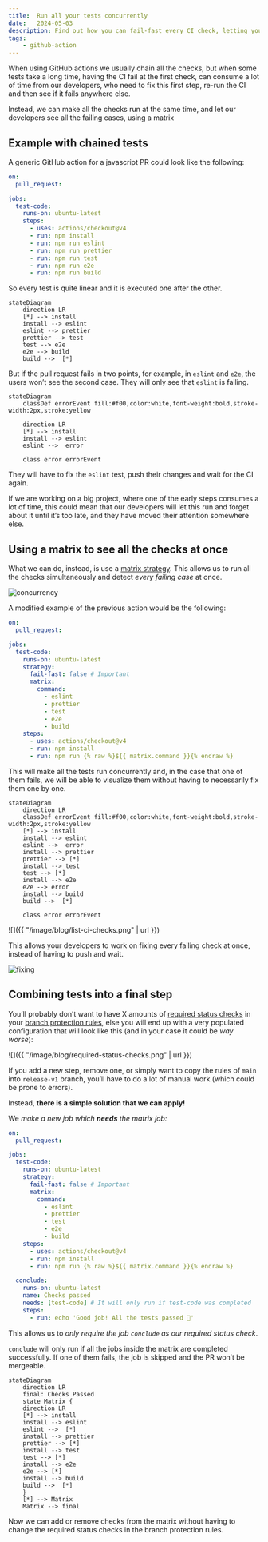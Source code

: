 ```yaml
---
title:  Run all your tests concurrently
date:   2024-05-03
description: Find out how you can fail-fast every CI check, letting your developers fix every test at the same time
tags:
    - github-action
---
```

When using GitHub actions we usually chain all the checks, but when some tests take a long time, having the CI fail at the first check, can consume a lot of time from our developers, who need to fix this first step, re-run the CI and then see if it fails anywhere else.

Instead, we can make all the checks run at the same time, and let our developers see all the failing cases, using a matrix

## Example with chained tests

A generic GitHub action for a javascript PR could look like the following:
```yaml
on:
  pull_request:

jobs:
  test-code:
    runs-on: ubuntu-latest
    steps:
      - uses: actions/checkout@v4
      - run: npm install
      - run: npm run eslint
      - run: npm run prettier
      - run: npm run test
      - run: npm run e2e
      - run: npm run build
```
So every test is quite linear and it is executed one after the other.
```mermaid
stateDiagram
    direction LR
    [*] --> install
    install --> eslint
    eslint --> prettier
    prettier --> test
    test --> e2e
    e2e --> build
    build -->  [*]
```
But if the pull request fails in two points, for example, in `eslint` and `e2e`, the users won’t see the second case. They will only see that `eslint` is failing.
```mermaid
stateDiagram
    classDef errorEvent fill:#f00,color:white,font-weight:bold,stroke-width:2px,stroke:yellow

    direction LR
    [*] --> install
    install --> eslint
    eslint -->  error

    class error errorEvent
```
They will have to fix the `eslint` test, push their changes and wait for the CI again.

If we are working on a big project, where one of the early steps consumes a lot of time, this could mean that our developers will let this run and forget about it until it’s too late, and they have moved their attention somewhere else.

## Using a matrix to see all the checks at once
What we can do, instead, is use a [matrix strategy](https://docs.github.com/en/actions/using-jobs/using-a-matrix-for-your-jobs). This allows us to run all the checks simultaneously and detect *every failing case* at once.

![concurrency](https://i.giphy.com/dncu2L87Y5sT6.webp)

A modified example of the previous action would be the following:

```yaml
on:
  pull_request:

jobs:
  test-code:
    runs-on: ubuntu-latest
    strategy:
      fail-fast: false # Important
      matrix:
        command: 
          - eslint
          - prettier
          - test
          - e2e
          - build
    steps:
      - uses: actions/checkout@v4
      - run: npm install
      - run: npm run {% raw %}${{ matrix.command }}{% endraw %}
```

This will make all the tests run concurrently and, in the case that one of them fails, we will be able to visualize them without having to necessarily fix them one by one.

```mermaid
stateDiagram
    direction LR
    classDef errorEvent fill:#f00,color:white,font-weight:bold,stroke-width:2px,stroke:yellow
    [*] --> install
    install --> eslint
    eslint -->  error
    install --> prettier
    prettier --> [*]
    install --> test
    test --> [*]
    install --> e2e
    e2e --> error
    install --> build
    build -->  [*]

    class error errorEvent
```

![]({{ "/image/blog/list-ci-checks.png" | url }})

This allows your developers to work on fixing every failing check at once, instead of having to push and wait.

![fixing](https://i.giphy.com/lVBtp4SRW6rvDHf1b6.webp)

## Combining tests into a final step
You’ll probably don’t want to have X amounts of [required status checks](https://docs.github.com/en/pull-requests/collaborating-with-pull-requests/collaborating-on-repositories-with-code-quality-features/about-status-checks) in your [branch protection rules](https://docs.github.com/en/repositories/configuring-branches-and-merges-in-your-repository/managing-protected-branches/managing-a-branch-protection-rule), else you will end up with a very populated configuration that will look like this (and in your case it could be *way worse*):

![]({{ "/image/blog/required-status-checks.png" | url }})

If you add a new step, remove one, or simply want to copy the rules of `main` into `release-v1` branch, you’ll have to do a lot of manual work (which could be prone to errors).

Instead, **there is a simple solution that we can apply!**

We *make a new job which **needs** the matrix job:*

```yaml
on:
  pull_request:

jobs:
  test-code:
    runs-on: ubuntu-latest
    strategy:
      fail-fast: false # Important
      matrix:
        command: 
          - eslint
          - prettier
          - test
          - e2e
          - build
    steps:
      - uses: actions/checkout@v4
      - run: npm install
      - run: npm run {% raw %}${{ matrix.command }}{% endraw %}

  conclude:
    runs-on: ubuntu-latest
    name: Checks passed
    needs: [test-code] # It will only run if test-code was completed
    steps:
      - run: echo 'Good job! All the tests passed 🚀'
```

This allows us to *only require the job `conclude` as our required status check*.

`conclude` will only run if all the jobs inside the matrix are completed successfully. If one of them fails, the job is skipped and the PR won’t be mergeable.

```mermaid
stateDiagram
    direction LR
    final: Checks Passed
    state Matrix {
    direction LR
    [*] --> install
    install --> eslint
    eslint -->  [*]
    install --> prettier
    prettier --> [*]
    install --> test
    test --> [*]
    install --> e2e
    e2e --> [*]
    install --> build
    build -->  [*]
    }
    [*] --> Matrix
    Matrix --> final
```

Now we can add or remove checks from the matrix without having to change the required status checks in the branch protection rules.
